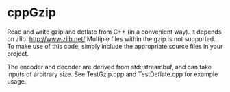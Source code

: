 # cppGzip
Read and write gzip and deflate from C++ (in a convenient way). It depends on zlib. http://www.zlib.net/ Multiple files within the gzip is not supported. To make use of this code, simply include the appropriate source files in your project.

The encoder and decoder are derived from std::streambuf, and can take inputs of arbitrary size. See TestGzip.cpp and TestDeflate.cpp for example usage.


